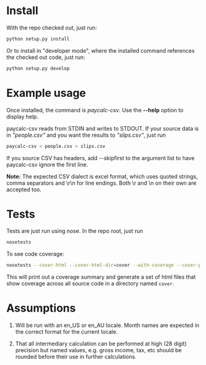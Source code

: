 
# Install

With the repo checked out, just run:

```bash
python setup.py install
```

Or to install in "developer mode", where the installed command references the
checked out code, just run:

```bash
python setup.py develop
```

# Example usage

Once installed, the command is *paycalc-csv*. Use the **--help** option to
display help.

paycalc-csv reads from STDIN and writes to STDOUT. If your source data is in
*"people.csv"* and you want the results to *"slips.csv"*, just run

```bash
paycalc-csv < people.csv > slips.csv
```

If you source CSV has headers, add --skipfirst to the argument list to have
paycalc-csv ignore the first line.

**Note:** The expected CSV dialect is excel format, which uses quoted strings,
comma separators and \r\n for line endings. Both \r and \n on their own are
accepted too.

# Tests

Tests are just run using nose. In the repo root, just run

```bash
nosetests
```

To see code coverage:

```bash
nosetests --cover-html --cover-html-dir=cover --with-coverage --cover-package paycalc
```

This will print out a coverage summary and generate a set of html files that show
coverage across all source code in a directory named `cover`.

# Assumptions

 1. Will be run with an en_US or en_AU locale. Month names are expected in the
    correct format for the current locale.

 2. That all intermediary calculation can be performed at high (28 digit)
    precision but named values, e.g. gross income, tax, etc should be rounded
    before their use in further calculations.
